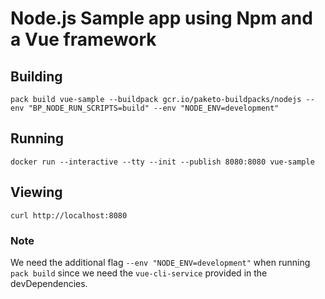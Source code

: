 # Node.js Sample app using Npm and a Vue framework

## Building

`pack build vue-sample --buildpack gcr.io/paketo-buildpacks/nodejs --env "BP_NODE_RUN_SCRIPTS=build" --env "NODE_ENV=development"`

## Running

`docker run --interactive --tty --init --publish 8080:8080 vue-sample`

## Viewing

`curl http://localhost:8080`

### Note

We need the additional flag `--env "NODE_ENV=development"` when running `pack build` since we need the `vue-cli-service` provided in the devDependencies.
